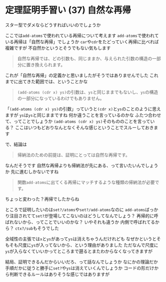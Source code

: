 # 定理証明手習い (37) 自然な再帰

スター型でダメならどうすればいいのでしょうか

ここでは`add-atoms`で使われている再帰について考えます
`add-atoms`で使われている再帰は「自然な再帰」でしょうか
`car`や`cdr`をたどっていく再帰に比べれば複雑ですが
不自然かというとそうでもない気もします

> 自然な再帰では、どの引数も、同じままか、与えられた引数の構造の一部分に置き換えられます。

これが「自然な再帰」の定義かと思いましたがそうではありませんでした
これまでに出てきた範囲では、ということかな

> `(add-atoms (cdr x) ys)`の引数は、`ys`と同じままでもないし、`ys`の構造の一部分になっているわけでもありません。

「`(add-atoms (cdr x) ys)`の引数」っていうと`(cdr x)`と`ys`のことのように思えますが
`ys`は`ys`と同じままですね
何か違うことを言っているのかな
ふたつ合わせて、ってことでしょうか
`(add-atoms (cdr x) ys)`そのもののことを言っている？
ここはいつもどおりなんとなくそんな感じということでスルーしておきます

で、結論は

> 帰納法のための前提は、証明にとっては自然な再帰です。

なんだそうです
自然な再帰よりも帰納法が先にある、って言いたいんでしょうか
先に進むしかないですね

> 関数`add-atoms`に出てくる再帰にマッチするような種類の帰納法が必要です。

ちょっと変わった？再帰でしたからね

ところで証明したいのは`set?/atoms`や`set?/add-atoms`なのに
`add-atoms`ばっかり注目されてて`set?`が登場してこないのはどうしてなんでしょう？
再帰的に呼ばれないから、ってことでいいのかな？
いやそれも違うか
内側で呼ばれてるから？
`ctx?/sub`もそうでした

全域性の主張では`x`と`ys`があって`ys`は消えちゃうんだけれども
なぜかというとそもそも尺度に`ys`が入ってないから、という理由がありました
ただなんで尺度に`ys`が入らなくていいかってところまで遡るとまたわからなくなってきますが

結局、証明できるんだからいいだろ、って話なんでしょうか
なにかの理論だか手順だかに従うと勝手に`set?`や`ys`は消えていくんでしょうか
コードの形だけから判断できるルールはありそうな感じではありますが

